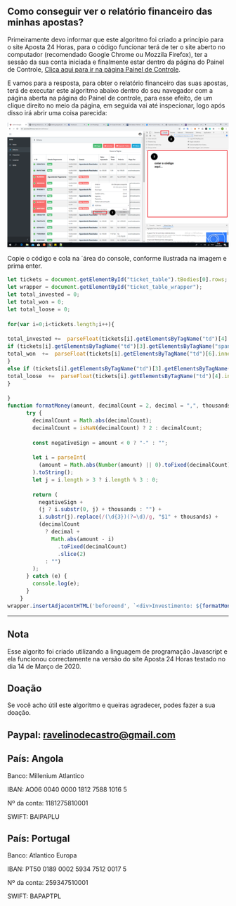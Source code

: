 ## Como conseguir ver o relatório financeiro das minhas apostas?
Primeiramente devo informar que este algoritmo foi criado a princípio para o site Aposta 24 Horas, para o código funcionar terá de ter o site aberto no computador (recomendado Google Chrome ou Mozzila Firefox), ter a sessão da sua conta iniciada e finalmente estar dentro da página do Painel de Controle, [Clica aqui para ir na página Painel de Controle](https://apostas24horas.net/adm/bilhetes/).

E vamos para a resposta, para obter o relatório financeiro das suas apostas, terá de executar este algoritmo abaixo dentro do seu navegador com a página aberta na página do Painel de controle, para esse efeito, de um clique direito no meio da página, em seguida vai até inspecionar, logo após disso irá abrir uma coisa parecida:

![](Instruções.png)

Copie o código e cola na ´área do console, conforme ilustrada na imagem e prima enter.

```javascript
let tickets = document.getElementById("ticket_table").tBodies[0].rows;
let wrapper = document.getElementById("ticket_table_wrapper");
let total_invested = 0;
let total_won = 0;
let total_loose = 0;

for(var i=0;i<tickets.length;i++){

total_invested +=  parseFloat(tickets[i].getElementsByTagName("td")[4].innerHTML.replace(/\.|\Kz/g, ""));
if (tickets[i].getElementsByTagName("td")[3].getElementsByTagName("span")[0].innerHTML== "Venceu, Ganhador Pago"){
total_won  +=  parseFloat(tickets[i].getElementsByTagName("td")[6].innerHTML.replace(/\.|\Kz/g, ""));
}
else if (tickets[i].getElementsByTagName("td")[3].getElementsByTagName("span")[0].innerHTML== "Não Venceu"){
total_loose  +=  parseFloat(tickets[i].getElementsByTagName("td")[4].innerHTML.replace(/\.|\Kz/g, ""));
}

}
function formatMoney(amount, decimalCount = 2, decimal = ",", thousands = ".") {
      try {
        decimalCount = Math.abs(decimalCount);
        decimalCount = isNaN(decimalCount) ? 2 : decimalCount;

        const negativeSign = amount < 0 ? "-" : "";

        let i = parseInt(
          (amount = Math.abs(Number(amount) || 0).toFixed(decimalCount))
        ).toString();
        let j = i.length > 3 ? i.length % 3 : 0;

        return (
          negativeSign +
          (j ? i.substr(0, j) + thousands : "") +
          i.substr(j).replace(/(\d{3})(?=\d)/g, "$1" + thousands) +
          (decimalCount
            ? decimal +
              Math.abs(amount - i)
                .toFixed(decimalCount)
                .slice(2)
            : "")
        );
      } catch (e) {
        console.log(e);
      }
    }
wrapper.insertAdjacentHTML('beforeend', `<div>Investimento: ${formatMoney(total_invested)} Kz</div><div>Total ganho: ${formatMoney(total_won)} Kz</div><div>Total perdido: ${formatMoney(total_loose)} Kz</div><div>NOTA: este algoritimo foi por <a href="https://github.com7ravelinodecastro">Ravelino de Castro </a>, especialmente para o site Aposta 24 horas, e ela só mostra as estátisticas das últimos 30 apostas.`);
```

---
## Nota
Esse algorito foi criado utilizando a linguagem de programação Javascript e ela funcionou correctamente na versão do site Aposta 24 Horas testado no dia 14 de Março de 2020.

## Doação
Se você acho útil este algoritmo e queiras agradecer, podes fazer a sua doação.

## Paypal: ravelinodecastro@gmail.com

## País: Angola

Banco: Millenium Atlantico

IBAN: AO06 0040 0000 1812 7588 1016 5

Nº da conta: 1181275810001

SWIFT: BAIPAPLU


## País: Portugal

Banco: Atlantico Europa

IBAN: PT50 0189 0002 5934 7512 0017 5

Nº da conta: 259347510001

SWIFT: BAPAPTPL
